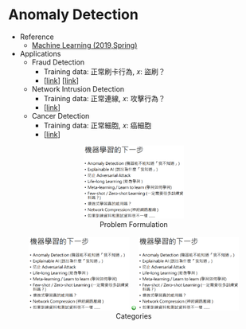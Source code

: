 # Anomaly Detection

- Reference
  - [Machine Learning (2019,Spring)](http://speech.ee.ntu.edu.tw/~tlkagk/courses_ML19.html)
- Applications
  - Fraud Detection
    - Training data: 正常刷卡行為, 𝑥: 盜刷？
    - \[[link](https://www.kaggle.com/ntnu-testimon/paysim1/home)\] \[[link](https://www.kaggle.com/mlg-ulb/creditcardfraud/home)\]
  - Network Intrusion Detection
    - Training data: 正常連線, 𝑥: 攻擊行為？
    - \[[link](http://kdd.ics.uci.edu/databases/kddcup99/kddcup99.html)\]
  - Cancer Detection
    - Training data: 正常細胞, 𝑥: 癌細胞
    - \[[link](https://www.kaggle.com/uciml/breast-cancer-wisconsin-data/home)\]
  
<div align=center>
  <img src="https://github.com/YunlianMoon/AILibrary/blob/master/images/next.png" width="40%" /><br/>
  Problem Formulation
</div>

<br/>
    
<div align=center>
  <img src="https://github.com/YunlianMoon/AILibrary/blob/master/images/next.png" width="40%" />
  <img src="https://github.com/YunlianMoon/AILibrary/blob/master/DeepLearning/Attention/images/arrow.jpg" width="2%" />
  <img src="https://github.com/YunlianMoon/AILibrary/blob/master/images/next.png" width="40%" /><br/>
  Categories
</div>





